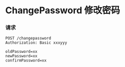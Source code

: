 # ChangePassword 修改密码

### 请求

```http
POST /changepassword
Authorization: Basic xxxyyy

oldPassword=xx
newPassword=xx
confirmPassword=xx
```



